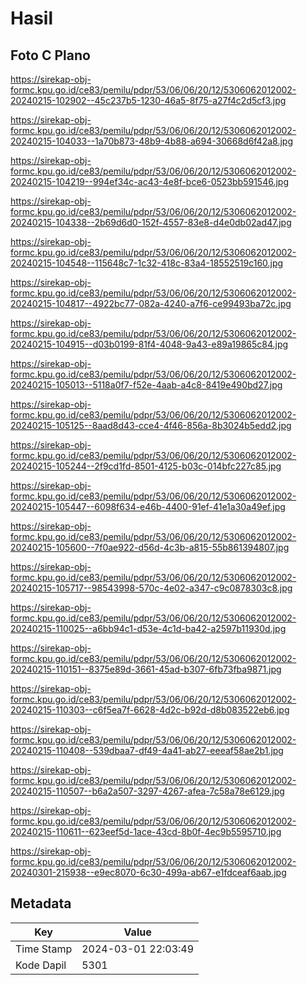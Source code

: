 # Hasil

## Foto C Plano

https://sirekap-obj-formc.kpu.go.id/ce83/pemilu/pdpr/53/06/06/20/12/5306062012002-20240215-102902--45c237b5-1230-46a5-8f75-a27f4c2d5cf3.jpg

https://sirekap-obj-formc.kpu.go.id/ce83/pemilu/pdpr/53/06/06/20/12/5306062012002-20240215-104033--1a70b873-48b9-4b88-a694-30668d6f42a8.jpg

https://sirekap-obj-formc.kpu.go.id/ce83/pemilu/pdpr/53/06/06/20/12/5306062012002-20240215-104219--994ef34c-ac43-4e8f-bce6-0523bb591546.jpg

https://sirekap-obj-formc.kpu.go.id/ce83/pemilu/pdpr/53/06/06/20/12/5306062012002-20240215-104338--2b69d6d0-152f-4557-83e8-d4e0db02ad47.jpg

https://sirekap-obj-formc.kpu.go.id/ce83/pemilu/pdpr/53/06/06/20/12/5306062012002-20240215-104548--115648c7-1c32-418c-83a4-18552519c160.jpg

https://sirekap-obj-formc.kpu.go.id/ce83/pemilu/pdpr/53/06/06/20/12/5306062012002-20240215-104817--4922bc77-082a-4240-a7f6-ce99493ba72c.jpg

https://sirekap-obj-formc.kpu.go.id/ce83/pemilu/pdpr/53/06/06/20/12/5306062012002-20240215-104915--d03b0199-81f4-4048-9a43-e89a19865c84.jpg

https://sirekap-obj-formc.kpu.go.id/ce83/pemilu/pdpr/53/06/06/20/12/5306062012002-20240215-105013--5118a0f7-f52e-4aab-a4c8-8419e490bd27.jpg

https://sirekap-obj-formc.kpu.go.id/ce83/pemilu/pdpr/53/06/06/20/12/5306062012002-20240215-105125--8aad8d43-cce4-4f46-856a-8b3024b5edd2.jpg

https://sirekap-obj-formc.kpu.go.id/ce83/pemilu/pdpr/53/06/06/20/12/5306062012002-20240215-105244--2f9cd1fd-8501-4125-b03c-014bfc227c85.jpg

https://sirekap-obj-formc.kpu.go.id/ce83/pemilu/pdpr/53/06/06/20/12/5306062012002-20240215-105447--6098f634-e46b-4400-91ef-41e1a30a49ef.jpg

https://sirekap-obj-formc.kpu.go.id/ce83/pemilu/pdpr/53/06/06/20/12/5306062012002-20240215-105600--7f0ae922-d56d-4c3b-a815-55b861394807.jpg

https://sirekap-obj-formc.kpu.go.id/ce83/pemilu/pdpr/53/06/06/20/12/5306062012002-20240215-105717--98543998-570c-4e02-a347-c9c0878303c8.jpg

https://sirekap-obj-formc.kpu.go.id/ce83/pemilu/pdpr/53/06/06/20/12/5306062012002-20240215-110025--a6bb94c1-d53e-4c1d-ba42-a2597b11930d.jpg

https://sirekap-obj-formc.kpu.go.id/ce83/pemilu/pdpr/53/06/06/20/12/5306062012002-20240215-110151--8375e89d-3661-45ad-b307-6fb73fba9871.jpg

https://sirekap-obj-formc.kpu.go.id/ce83/pemilu/pdpr/53/06/06/20/12/5306062012002-20240215-110303--c6f5ea7f-6628-4d2c-b92d-d8b083522eb6.jpg

https://sirekap-obj-formc.kpu.go.id/ce83/pemilu/pdpr/53/06/06/20/12/5306062012002-20240215-110408--539dbaa7-df49-4a41-ab27-eeeaf58ae2b1.jpg

https://sirekap-obj-formc.kpu.go.id/ce83/pemilu/pdpr/53/06/06/20/12/5306062012002-20240215-110507--b6a2a507-3297-4267-afea-7c58a78e6129.jpg

https://sirekap-obj-formc.kpu.go.id/ce83/pemilu/pdpr/53/06/06/20/12/5306062012002-20240215-110611--623eef5d-1ace-43cd-8b0f-4ec9b5595710.jpg

https://sirekap-obj-formc.kpu.go.id/ce83/pemilu/pdpr/53/06/06/20/12/5306062012002-20240301-215938--e9ec8070-6c30-499a-ab67-e1fdceaf6aab.jpg


## Metadata

| Key        | Value               |
| ---------- | ------------------- |
| Time Stamp | 2024-03-01 22:03:49 |
| Kode Dapil | 5301                |



